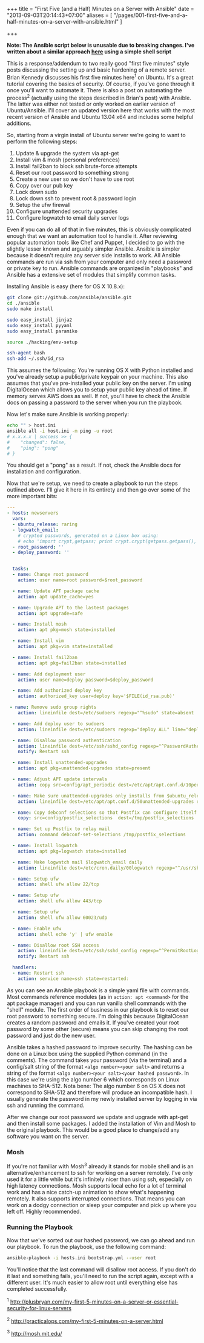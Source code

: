 +++
title = "First Five (and a Half) Minutes on a Server with Ansible"
date = "2013-09-03T20:14:43+07:00"
aliases = [
    "/pages/001-first-five-and-a-half-minutes-on-a-server-with-ansible.html"
]

+++

**Note: The Ansible script below is unusable due to breaking changes. I've written about a similar approach [here](/pages/first-five-and-a-half-minutes-on-a-server-with-a-shell-script) using a simple shell script**

This is a response/addendum to two really good "first five minutes" style posts discussing the setting up and basic hardening of a remote server. Brian Kennedy discusses his first five minutes here<sup>1</sup> on Ubuntu. It's a great tutorial covering the basics of security. Of course, if you've gone through it once you'll want to automate it. There is also a post on automating the process<sup>2</sup> (actually using the steps described in Brian's post) with Ansible. The latter was either not tested or only worked on earlier version of Ubuntu/Ansible. I'll cover an updated version here that works with the most recent version of Ansible and Ubuntu 13.04 x64 and includes some helpful additions.

So, starting from a virgin install of Ubuntu server we're going to want to perform the following steps:

1. Update & upgrade the system via apt-get
2. Install vim & mosh (personal preferences)
3. Install fail2ban to block ssh brute-force attempts
4. Reset our root password to something strong
5. Create a new user so we don't have to use root
6. Copy over our pub key
7. Lock down sudo
8. Lock down ssh to prevent root & password login
9. Setup the ufw firewall
10. Configure unattended security upgrades
11. Configure logwatch to email daily server logs

Even if you can do all of that in five minutes, this is obviously complicated enough that we want an automation tool to handle it. After reviewing popular automation tools like Chef and Puppet, I decided to go with the slightly lesser known and arguably simpler Ansible. Ansible is simpler because it doesn't require any server side installs to work. All Ansible commands are run via ssh from your computer and only need a password or private key to run. Ansible commands are organized in "playbooks" and Ansible has a extensive set of modules that simplify common tasks.

Installing Ansible is easy (here for OS X 10.8.x):

```bash
git clone git://github.com/ansible/ansible.git
cd ./ansible
sudo make install

sudo easy_install jinja2
sudo easy_install pyyaml
sudo easy_install paramiko

source ./hacking/env-setup

ssh-agent bash
ssh-add ~/.ssh/id_rsa
```

This assumes the following: You're running OS X with Python installed and you've already setup a public/private keypair on your machine. This also assumes that you've pre-installed your public key on the server. I'm using DigitalOcean which allows you to setup your public key ahead of time. If memory serves AWS does as well. If not, you'll have to check the Ansible docs on passing a password to the server when you run the playbook.

Now let's make sure Ansible is working properly:

```bash
echo "" > host.ini
ansible all -i host.ini -m ping -u root
# x.x.x.x | success >> {
#    "changed": false,
#    "ping": "pong"
# }
```

You should get a "pong" as a result. If not, check the Ansible docs for installation and configuration.

Now that we're setup, we need to create a playbook to run the steps outlined above. I'll give it here in its entirety and then go over some of the more important bits:

```yaml
---
- hosts: newservers
  vars:
  - ubuntu_release: raring
  - logwatch_email: 
    # crypted passwords, generated on a Linux box using: 
    # echo 'import crypt,getpass; print crypt.crypt(getpass.getpass(), "$6$YOURSALT")' | python -
  - root_password: ''
  - deploy_password: ''


  tasks:
  - name: Change root password
    action: user name=root password=$root_password

  - name: Update APT package cache
    action: apt update_cache=yes

  - name: Upgrade APT to the lastest packages
    action: apt upgrade=safe

  - name: Install mosh
    action: apt pkg=mosh state=installed

  - name: Install vim
    action: apt pkg=vim state=installed

  - name: Install fail2ban
    action: apt pkg=fail2ban state=installed

  - name: Add deployment user
    action: user name=deploy password=$deploy_password

  - name: Add authorized deploy key
    action: authorized_key user=deploy key='$FILE(id_rsa.pub)'

 - name: Remove sudo group rights
    action: lineinfile dest=/etc/sudoers regexp="^%sudo" state=absent

  - name: Add deploy user to sudoers
    action: lineinfile dest=/etc/sudoers regexp="deploy ALL" line="deploy ALL=(ALL) ALL" state=present

  - name: Disallow password authentication
    action: lineinfile dest=/etc/ssh/sshd_config regexp="^PasswordAuthentication" line="PasswordAuthentication no" state=present
    notify: Restart ssh

  - name: Install unattended-upgrades
    action: apt pkg=unattended-upgrades state=present

  - name: Adjust APT update intervals
    action: copy src=config/apt_periodic dest=/etc/apt/apt.conf.d/10periodic

  - name: Make sure unattended-upgrades only installs from $ubuntu_release-security
    action: lineinfile dest=/etc/apt/apt.conf.d/50unattended-upgrades regexp="$ubuntu_release-updates" state=absent

  - name: Copy debconf selections so that Postfix can configure itself non-interactively
    copy: src=config/postfix_selections  dest=/tmp/postfix_selections

  - name: Set up Postfix to relay mail
    action: command debconf-set-selections /tmp/postfix_selections

  - name: Install logwatch
    action: apt pkg=logwatch state=installed

  - name: Make logwatch mail $logwatch_email daily
    action: lineinfile dest=/etc/cron.daily/00logwatch regexp="^/usr/sbin/logwatch" line="/usr/sbin/logwatch --output mail --mailto $logwatch_email --detail high" state=present create=yes

  - name: Setup ufw
    action: shell ufw allow 22/tcp

  - name: Setup ufw
    action: shell ufw allow 443/tcp

  - name: Setup ufw
    action: shell ufw allow 60023/udp

  - name: Enable ufw
    action: shell echo 'y' | ufw enable

  - name: Disallow root SSH access
    action: lineinfile dest=/etc/ssh/sshd_config regexp="^PermitRootLogin" line="PermitRootLogin no" state=present
    notify: Restart ssh

  handlers:
  - name: Restart ssh
    action: service name=ssh state=restarted:
```

As you can see an Ansible playbook is a simple yaml file with commands. Most commands reference modules (as in `action: apt <command>` for the apt package manager) and you can run vanilla shell commands with the "shell" module. The first order of business in our playbook is to reset our root password to something secure. I'm doing this because DigitalOcean creates a random password and emails it. If you've created your root password by some other (secure) means you can skip changing the root password and just do the new user.

Ansible takes a hashed password to improve security. The hashing can be done on a Linux box using the supplied Python command (in the comments). The command takes your password (via the terminal) and a config/salt string of the format `<algo number><your salt>` and returns a string of the format `<algo number><your salt><your hashed password>`. In this case we're using the algo number 6 which corresponds on Linux machines to SHA-512. Nota bene: The algo number 6 on OS X does not correspond to SHA-512 and therefore will produce an incompatible hash. I usually generate the password in my newly installed server by logging in via ssh and running the command.

After we change our root password we update and upgrade with apt-get and then install some packages. I added the installation of Vim and Mosh to the original playbook. This would be a good place to change/add any software you want on the server.

### Mosh

If you're not familiar with Mosh<sup>3</sup> already it stands for mobile shell and is an alternative/enhancement to ssh for working on a server remotely. I've only used it for a little while but it's infinitely nicer than using ssh, especially on high latency connections. Mosh supports local echo for a lot of terminal work and has a nice catch-up animation to show what's happening remotely. It also supports interrupted connections. That means you can work on a dodgy connection or sleep your computer and pick up where you left off. Highly recommended.

### Running the Playbook

Now that we've sorted out our hashed password, we can go ahead and run our playbook. To run the playbook, use the following command:

```bash
ansible-playbook -i hosts.ini bootstrap.yml --user root
```

You'll notice that the last command will disallow root access. If you don't do it last and something fails, you'll need to run the script again, except with a different user. It's much easier to allow root until everything else has completed successfully.

<sup>1</sup> http://plusbryan.com/my-first-5-minutes-on-a-server-or-essential-security-for-linux-servers

<sup>2</sup> http://practicalops.com/my-first-5-minutes-on-a-server.html

<sup>3</sup> http://mosh.mit.edu/

